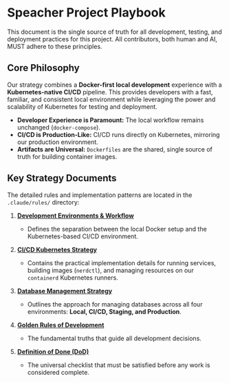 # Speacher Project Playbook

This document is the single source of truth for all development, testing, and deployment practices for this project. All contributors, both human and AI, MUST adhere to these principles.

##  Core Philosophy

Our strategy combines a **Docker-first local development** experience with a **Kubernetes-native CI/CD** pipeline. This provides developers with a fast, familiar, and consistent local environment while leveraging the power and scalability of Kubernetes for testing and deployment.

- **Developer Experience is Paramount:** The local workflow remains unchanged (`docker-compose`).
- **CI/CD is Production-Like:** CI/CD runs directly on Kubernetes, mirroring our production environment.
- **Artifacts are Universal:** `Dockerfiles` are the shared, single source of truth for building container images.

## Key Strategy Documents

The detailed rules and implementation patterns are located in the `.claude/rules/` directory:

1.  **[Development Environments & Workflow](/.claude/rules/development-environments.md)**
    * Defines the separation between the local Docker setup and the Kubernetes-based CI/CD environment.

2.  **[CI/CD Kubernetes Strategy](/.claude/rules/ci-cd-kubernetes-strategy.md)**
    * Contains the practical implementation details for running services, building images (`nerdctl`), and managing resources on our `containerd` Kubernetes runners.

3.  **[Database Management Strategy](/.claude/rules/database-management-strategy.md)**
    * Outlines the approach for managing databases across all four environments: **Local, CI/CD, Staging, and Production**.

4.  **[Golden Rules of Development](/.claude/rules/golden-rules.md)**
    * The fundamental truths that guide all development decisions.

5.  **[Definition of Done (DoD)](/.claude/rules/definition-of-done.md)**
    * The universal checklist that must be satisfied before any work is considered complete.